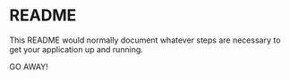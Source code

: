 # README #

This README would normally document whatever steps are necessary to get your application up and running.

GO AWAY!